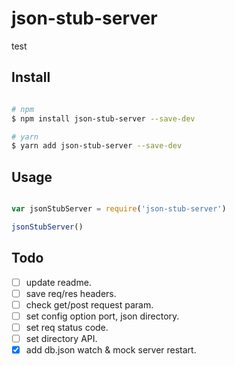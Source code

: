 # json-stub-server
test

## Install

```bash

# npm
$ npm install json-stub-server --save-dev

# yarn
$ yarn add json-stub-server --save-dev

```

## Usage

```js

var jsonStubServer = require('json-stub-server')

jsonStubServer()

```


## Todo
- [ ] update readme.
- [ ] save req/res headers.
- [ ] check get/post request param.
- [ ] set config option port, json directory.
- [ ] set req status code.
- [ ] set directory API.
- [x] add db.json watch & mock server restart.

